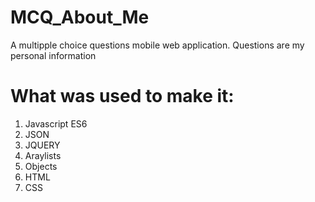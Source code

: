 # MCQ_About_Me
A multipple choice questions mobile web application. Questions are my personal information
# What was used to make it:
1) Javascript ES6
2) JSON
3) JQUERY
4) Araylists
5) Objects
6) HTML
7) CSS
